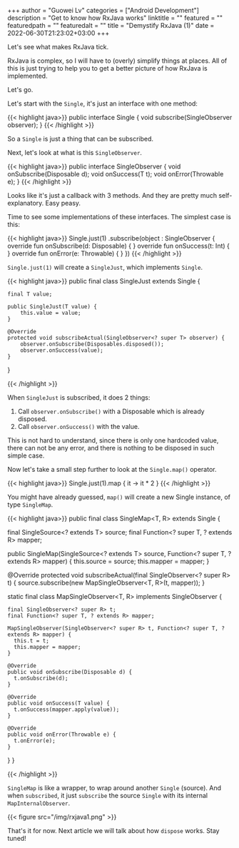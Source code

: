 +++
author = "Guowei Lv"
categories = ["Android Development"]
description = "Get to know how RxJava works"
linktitle = ""
featured = ""
featuredpath = ""
featuredalt = ""
title = "Demystify RxJava (1)"
date = 2022-06-30T21:23:02+03:00
+++

Let's see what makes RxJava tick.

RxJava is complex, so I will have to (overly) simplify things at places. All of this is just trying to help you to get a better picture of how RxJava is implemented.

Let's go.

Let's start with the `Single`, it's just an interface with one method:

{{< highlight java>}}
public interface Single<T> {
  void subscribe(SingleObserver<T> observer);
}
{{< /highlight >}}

So a `Single` is just a thing that can be subscribed.

Next, let's look at what is this `SingleObserver`.

{{< highlight java>}}
public interface SingleObserver<T> {
  void onSubscribe(Disposable d);
  void onSuccess(T t);
  void onError(Throwable e);
}
{{< /highlight >}}

Looks like it's just a callback with 3 methods. And they are pretty much self-explanatory. Easy peasy.

Time to see some implementations of these interfaces. The simplest case is this:

{{< highlight java>}}
Single.just(1)
      .subscribe(object : SingleObserver<Int> {
        override fun onSubscribe(d: Disposable) {
        }
        override fun onSuccess(t: Int) {
        }
        override fun onError(e: Throwable) {
        }
      })
{{< /highlight >}}

`Single.just(1)` will create a `SingleJust`, which implements `Single`.

{{< highlight java>}}
public final class SingleJust<T> extends Single<T> {

    final T value;

    public SingleJust(T value) {
        this.value = value;
    }

    @Override
    protected void subscribeActual(SingleObserver<? super T> observer) {
        observer.onSubscribe(Disposables.disposed());
        observer.onSuccess(value);
    }

}

{{< /highlight >}}

When `SingleJust` is subscribed, it does 2 things:
1. Call `observer.onSubscribe()` with a Disposable which is already disposed.
2. Call `observer.onSuccess()` with the value.

This is not hard to understand, since there is only one hardcoded value, there can not be any error, and there is nothing
to be disposed in such simple case.

Now let's take a small step further to look at the `Single.map()` operator.

{{< highlight java>}}
Single.just(1).map { it -> it * 2 }
{{< /highlight >}}

You might have already guessed, `map()` will create a new Single instance, of type `SingleMap`.
 
{{< highlight java>}}
public final class SingleMap<T, R> extends Single<R> {
  
  final SingleSource<? extends T> source;
  final Function<? super T, ? extends R> mapper;

  public SingleMap(SingleSource<? extends T> source, Function<? super T, ? extends R> mapper) {
    this.source = source;
    this.mapper = mapper;
  }

  @Override
  protected void subscribeActual(final SingleObserver<? super R> t) {
    source.subscribe(new MapSingleObserver<T, R>(t, mapper));
  }

  static final class MapSingleObserver<T, R> implements SingleObserver<T> {

    final SingleObserver<? super R> t;
    final Function<? super T, ? extends R> mapper;

    MapSingleObserver(SingleObserver<? super R> t, Function<? super T, ? extends R> mapper) {
      this.t = t;
      this.mapper = mapper;
    }

    @Override
    public void onSubscribe(Disposable d) {
      t.onSubscribe(d);
    }

    @Override
    public void onSuccess(T value) {
      t.onSuccess(mapper.apply(value));
    }

    @Override
    public void onError(Throwable e) {
      t.onError(e);
    }
  }
}

{{< /highlight >}}

`SingleMap` is like a wrapper, to wrap around another `Single` (source). And when `subscribed`, it just
`subscribe` the source `Single` with its internal `MapInternalObserver`.

{{< figure src="/img/rxjava1.png" >}}

That's it for now. Next article we will talk about how `dispose` works. Stay tuned!
